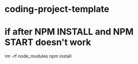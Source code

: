 # coding-project-template

# if after NPM INSTALL and NPM START doesn't work

rm -rf node_modules
npm install

